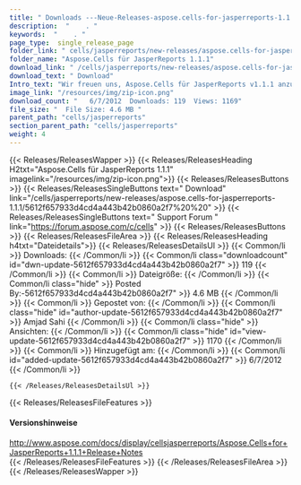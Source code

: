 ```yaml
---
title: " Downloads ---Neue-Releases-aspose.cells-for-jasperreports-1.1.1 . "
description:  "    . " 
keywords:  "    . " 
page_type:  single_release_page
folder_link: " cells/jasperreports/new-releases/aspose.cells-for-jasperreports-1.1.1/"
folder_name: "Aspose.Cells für JasperReports 1.1.1"
download_link: " /cells/jasperreports/new-releases/aspose.cells-for-jasperreports-1.1.1/5612f657933d4cd4a443b42b0860a2f7"
download_text: " Download"
Intro_text: "Wir freuen uns, Aspose.Cells für JasperReports v1.1.1 anzukündigen!"
image_link: "/resources/img/zip-icon.png"
download_count: "   6/7/2012  Downloads: 119  Views: 1169"
file_size: "  File Size: 4.6 MB "
parent_path: "cells/jasperreports"
section_parent_path: "cells/jasperreports"
weight: 4
---
```


{{< Releases/ReleasesWapper >}}
  {{< Releases/ReleasesHeading H2txt="Aspose.Cells für JasperReports 1.1.1" imagelink="/resources/img/zip-icon.png">}}
  {{< Releases/ReleasesButtons >}}
    {{< Releases/ReleasesSingleButtons text=" Download" link="/cells/jasperreports/new-releases/aspose.cells-for-jasperreports-1.1.1/5612f657933d4cd4a443b42b0860a2f7%20%20" >}}
    {{< Releases/ReleasesSingleButtons text=" Support Forum " link="https://forum.aspose.com/c/cells" >}}
  {{< Releases/ReleasesButtons >}}
  {{< Releases/ReleasesFileArea >}}
    {{< Releases/ReleasesHeading h4txt="Dateidetails">}}
    {{< Releases/ReleasesDetailsUl >}}
            {{< Common/li >}} Downloads: {{< /Common/li >}}
      {{< Common/li class="downloadcount" id="dwn-update-5612f657933d4cd4a443b42b0860a2f7" >}} 119 {{< /Common/li >}}
      {{< Common/li >}} Dateigröße: {{< /Common/li >}}
      {{< Common/li  class="hide" >}} Posted By:-5612f657933d4cd4a443b42b0860a2f7" >}} 4.6 MB {{< /Common/li >}} 
      {{< Common/li >}} Gepostet von: {{< /Common/li >}}
      {{< Common/li class="hide" id="author-update-5612f657933d4cd4a443b42b0860a2f7" >}} Amjad Sahi {{< /Common/li >}}
      {{< Common/li class="hide" >}} Ansichten: {{< /Common/li >}}
      {{< Common/li class="hide" id="view-update-5612f657933d4cd4a443b42b0860a2f7" >}} 1170 {{< /Common/li >}}
      {{< Common/li >}} Hinzugefügt am: {{< /Common/li >}}
      {{< Common/li id="added-update-5612f657933d4cd4a443b42b0860a2f7" >}} 6/7/2012 {{< /Common/li >}} 

    {{< /Releases/ReleasesDetailsUl >}}

  {{< Releases/ReleasesFileFeatures >}}
      <h4>Versionshinweise</h4><div> <a href="http://www.aspose.com/docs/display/cellsjasperreports/Aspose.Cells+for+JasperReports+1.1.1+Release+Notes">http://www.aspose.com/docs/display/cellsjasperreports/Aspose.Cells+for+JasperReports+1.1.1+Release+Notes</a></div>
  {{< /Releases/ReleasesFileFeatures >}}
 {{< /Releases/ReleasesFileArea >}}
{{< /Releases/ReleasesWapper >}}



